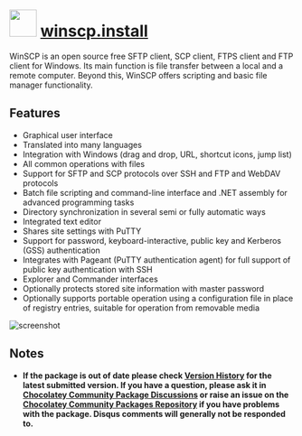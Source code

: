 # <img src="https://cdn.jsdelivr.net/gh/chocolatey-community/chocolatey-packages@6528e6936f5dc088aa67e03532d06101cdf4ed70/icons/winscp.png" width="48" height="48"/> [winscp.install](https://chocolatey.org/packages/winscp.install)

WinSCP is an open source free SFTP client, SCP client, FTPS client and FTP client for Windows. Its main function is file transfer between a local and a remote computer. Beyond this, WinSCP offers scripting and basic file manager functionality.

## Features

- Graphical user interface
- Translated into many languages
- Integration with Windows (drag and drop, URL, shortcut icons, jump list)
- All common operations with files
- Support for SFTP and SCP protocols over SSH and FTP and WebDAV protocols
- Batch file scripting and command-line interface and .NET assembly for advanced programming tasks
- Directory synchronization in several semi or fully automatic ways
- Integrated text editor
- Shares site settings with PuTTY
- Support for password, keyboard-interactive, public key and Kerberos (GSS) authentication
- Integrates with Pageant (PuTTY authentication agent) for full support of public key authentication with SSH
- Explorer and Commander interfaces
- Optionally protects stored site information with master password
- Optionally supports portable operation using a configuration file in place of registry entries, suitable for operation from removable media

![screenshot](https://rawgit.com/chocolatey/chocolatey-coreteampackages/master/automatic/winscp.install/screenshot.png)

## Notes

- **If the package is out of date please check [Version History](#versionhistory) for the latest submitted version. If you have a question, please ask it in [Chocolatey Community Package Discussions](https://github.com/chocolatey-community/chocolatey-packages/discussions) or raise an issue on the [Chocolatey Community Packages Repository](https://github.com/chocolatey-community/chocolatey-packages/issues) if you have problems with the package. Disqus comments will generally not be responded to.**
